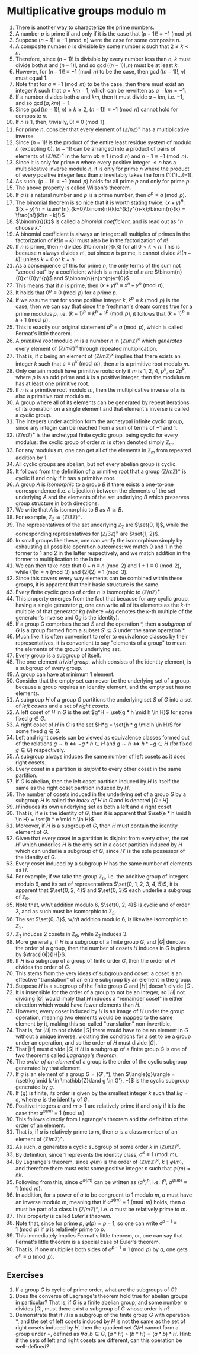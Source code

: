 # Multiplicative groups modulo m

1. There is another way to characterize the prime numbers.
2. A number $p$ is prime if and only if it is the case that $(p - 1)! \equiv -1 \pmod{p}$.
3. Suppose $(n - 1)! \equiv -1 \pmod{n}$ were the case for some composite $n$.
4. A composite number $n$ is divisible by some number $k$ such that $2 \le k < n$.
5. Therefore, since $(n - 1)!$ is divisible by every number less than $n$, $k$ must divide both $n$ and $(n - 1)!$, and so $\gcd((n - 1)!, n)$ must be at least $k$.
6. However, for $(n - 1)! \equiv -1 \pmod{n}$ to be the case, then $\gcd((n - 1)!, n)$ must equal $1$.
7. Note that for $a \equiv -1 \pmod{m}$ to be the case, then there must exist an integer $k$ such that $a = km - 1$, which can be rewritten as $a - km = -1$.
8. If a number divides both $a$ and $km$, then it must divide $a - km$, i.e. $-1$, and so $\gcd(a, km) = 1$.
9. Since $\gcd((n - 1)!, n) \ge k \ge 2$, $(n - 1)! \equiv -1 \pmod{n}$ cannot hold for composite $n$.
10. If $n$ is $1$, then, trivially, $0! \equiv 0 \pmod{1}$.
11. For prime $n$, consider that every element of $(\mathbb{Z}/n\mathbb{Z})^{\times}$ has a multiplicative inverse.
12. Since $(n - 1)!$ is the product of the entire least residue system of modulo $n$ (excepting $0$), $(n - 1)!$ can be arranged into a product of pairs of elements of $(\mathbb{Z}/n\mathbb{Z})^{\times}$ in the form $ab \equiv 1 \pmod{n}$ and $n - 1 \equiv -1 \pmod {n}$.
13. Since it is only for prime $n$ where every positive integer $\le n$ has a multiplicative inverse modulo $n$, it is only for prime $n$ where the product of every positive integer less than $n$ inevitably takes the form $(1)(1)...(-1)$.
14. As such, $(p - 1)! \equiv -1 \pmod{p}$ holds for all prime $p$ and only for prime $p$.
15. The above property is called Wilson's theorem.
16. If $a$ is a natural number and $p$ is a prime number, then $a^p \equiv a \pmod {p}$.
17. The binomial theorem is so nice that it is worth stating twice: $(x + y)^n$: $(x + y)^n = \sum^{n}_{k=0}\binom{n}{k}x^{k}y^{n-k};\binom{n}{k} = \frac{n!}{k!(n - k)!}$
18. $\binom{n}{k}$ is called a *binomial coefficient,* and is read out as "$n$ choose $k$."
19. A binomial coefficient is always an integer: all multiples of primes in the factorization of $k!(n - k)!$ must also be in the factorization of $n!$
20. If $n$ is prime, then $n$ divides $\binom{n}{k}$ for all $0 < k < n$. This is because $n$ always divides $n!$, but since $n$ is prime, it cannot divide $k!(n - k)!$ unless $k = 0$ or $k = n$.
21. As a consequence of this for prime $n$, the only terms of the sum not "zeroed out" by a coefficient which is a multiple of $n$ are $\binom{n}{0}x^{0}y^{p}$ and $\binom{n}{n}x^{p}y^{0}$.
22. This means that if $n$ is prime, then $(x + y)^n \equiv x^n + y^n \pmod{n}$.
23. It holds that $0^p \equiv 0 \pmod {p}$ for a prime $p$.
24. If we assume that for some positive integer $k$, $k^p \equiv k \pmod {p}$ is the case, then we can say that since the freshman's dream comes true for a prime modulus $p$, i.e. $(k + 1)^p \equiv k^p + 1^p \pmod{p}$, it follows that $(k + 1)^p \equiv k + 1 \pmod{p}$.
25. This is exactly our original statement $a^p \equiv a \pmod {p}$, which is called Fermat's little theorem.
26. A *primitive root* modulo $m$ is a number $n$ in $(\mathbb{Z}/m\mathbb{Z})^{\times}$ which *generates* every element of $(\mathbb{Z}/m\mathbb{Z})^{\times}$ through repeated multiplication.
27. That is, if $c$ being an element of $(\mathbb{Z}/m\mathbb{Z})^{\times}$ implies that there exists an integer $k$ such that $c \equiv n^k \pmod{m}$, then $n$ is a primitive root modulo $m$.
28. Only certain moduli have primitive roots: only if $m$ is $1$, $2$, $4$, $p^k$, or $2p^k$, where $p$ is an odd prime and $k$ is a positive integer, then the modulus $m$ has at least one primitive root.
29. If $n$ is a primitive root modulo $m$, then the multiplicative inverse of $n$ is also a primitive root modulo $m$.
30. A group where all of its elements can be generated by repeat iterations of its operation on a single element and that element's inverse is called a *cyclic* group.
31. The integers under addition form the archetypal infinite cyclic group, since any integer can be reached from a sum of terms of $-1$ and $1$.
32. $(\mathbb{Z}/m\mathbb{Z})^{+}$ is the archetypal finite cyclic group, being cyclic for every modulus: the cyclic group of order $m$ is often denoted simply $\mathbb{Z}_m$.
33. For any modulus $m$, one can get all of the elements in $\mathbb{Z}_m$ from repeated addition by 1.
34. All cyclic groups are abelian, but not every abelian group is cyclic.
35. It follows from the definition of a primitive root that a group $(\mathbb{Z}/m\mathbb{Z})^{\times}$ is cyclic if and only if it has a primitive root.
36. A group $A$ is *isomorphic* to a group $B$ if there exists a one-to-one correspondence (i.e. a bijection) between the elements of the set underlying $A$ and the elements of the set underlying $B$ which preserves group structure in both directions.
37. We write that $A$ is isomorphic to $B$ as $A \cong B$.
38. For example, $\mathbb{Z}_{2} \cong (\mathbb{Z}/3\mathbb{Z})^{\times}$.
39. The representatives of the set underlying $\mathbb{Z}_{2}$ are $\set{0, 1}$, while the corresponding representatives for $(\mathbb{Z}/3\mathbb{Z})^{\times}$ are $\set{1, 2}$.
40. In small groups like these, one can verify the isomorphism simply by exhausting all possible operation outcomes: we match $0$ and $1$ in the former to $1$ and $2$ in the latter respectively, and we match addition in the former to multiplication to the latter.
41. We can then take note that $0 + n \equiv n \pmod{2}$ and $1 + 1 \equiv 0 \pmod{2}$, while $(1)n \equiv n \pmod{3}$ and $(2)(2) \equiv 1 \pmod{3}$.
42. Since this covers every way elements can be combined within these groups, it is apparent that their basic structure is the same.
43. Every finite cyclic group of order $n$ is isomorphic to $(\mathbb{Z}/n\mathbb{Z})^{+}$.
44. This property emerges from the fact that because for any cyclic group, having a single generator $g$, one can write all of its elements as the $k$-th multiple of that generator $kg$ (where $-kg$ denotes the $k$-th multiple of the generator's inverse and $0g$ is the identity).
45. If a group $G$ comprises the set $S$ and the operation $*$, then a *subgroup* of $G$ is a group formed from a subset $S' \subseteq S$ under the same operation $*$.
46. Much like it is often convenient to refer to equivalence classes by their representatives, it is convenient to say "elements of a group" to mean the elements of the group's underlying set.
47. Every group is a subgroup of itself.
48. The one-element *trivial group*, which consists of the identity element, is a subgroup of every group.
49. A group can have at minimum $1$ element.
50. Consider that the empty set can never be the underlying set of a group, because a group requires an identity element, and the empty set has no elements.
51. A subgroup $H$ of a group $G$ partitions the underlying set $S$ of $G$ into a set of *left cosets* and a set of *right cosets.*
52. A left coset of $H$ in $G$ is the set $g*H = \set{g * h \mid h \in H}$ for some fixed $g \in G$.
53. A right coset of $H$ in $G$ is the set $H*g = \set{h * g \mid h \in H}$ for some fixed $g \in G$.
54. Left and right cosets can be viewed as equivalence classes formed out of the relations $g \sim h \iff -g * h \in H$ and $g \sim h \iff h * -g \in H$ (for fixed $g \in G$) respectively.
55. A subgroup always induces the same number of left cosets as it does right cosets.
56. Every coset in a partition is *disjoint* to every other coset in the same partition.
57. If $G$ is abelian, then the left coset partition induced by $H$ is itself the same as the right coset partition induced by $H$.
58. The number of cosets induced in the underlying set of a group $G$ by a subgroup $H$ is called the *index of $H$ in $G$* and is denoted $[G:H]$.
59. $H$ induces its own underlying set as both a left and a right coset.
60. That is, if $e$ is the identity of $G$, then it is apparent that $\set{e * h \mid h \in H} = \set{h * e \mid h \in H}$.
61. Moreover, if $H$ is a subgroup of $G$, then $H$ must contain the identity element of $G$.
62. Given that every coset in a partition is disjoint from every other, the set $H'$ which underlies $H$ is the only set in a coset partition induced by $H$ which can underlie a subgroup of $G$, since $H'$ is the sole possessor of the identity of $G$.
63. Every coset induced by a subgroup $H$ has the same number of elements as $H$.
64. For example, if we take the group $\mathbb{Z}_6$, i.e. the additive group of integers modulo $6$, and its set of representatives $\set{0, 1, 2, 3, 4, 5}$, it is apparent that $\set{0, 2, 4}$ and $\set{0, 3}$ each underlie a subgroup of $\mathbb{Z}_6$.
65. Note that, w/r/t addition modulo $6$, $\set{0, 2, 4}$ is cyclic and of order $3$, and as such must be isomorphic to $\mathbb{Z}_3$.
66. The set $\set{0, 3}$, w/r/t addition modulo $6$, is likewise isomorphic to $\mathbb{Z}_2$.
67. $\mathbb{Z}_3$ induces $2$ cosets in $\mathbb{Z}_6$, while $\mathbb{Z}_2$ induces $3$.
68. More generally, if $H$ is a subgroup of a finite group $G$, and $|G|$ denotes the order of a group, then the number of cosets $H$ induces in $G$ is given by $\frac{|G|}{|H|}$.
69. If $H$ is a subgroup of a group of finite order $G$, then the order of $H$ divides the order of $G$.
70. This stems from the very ideas of subgroup and coset: a coset is an effective "translation" of an entire subgroup by an element in the group.
71. Suppose $H$ is a subgroup of the finite group $G$ and $|H|$ doesn't divide $|G|$.
72. It is insensible for the order of a group to not be an integer, so $|H|$ not dividing $|G|$ would imply that $H$ induces a "remainder coset" in either direction which would have fewer elements than $H$.
73. However, every coset induced by $H$ is an image of $H$ under the group operation, meaning two elements would be mapped to the same element by it, making this so-called "translation" non-invertible.
74. That is, for $|H|$ to not divide $|G|$ there would have to be an element in $G$ without a unique inverse, violating the conditions for a set to be a group under an operation, and so the order of $H$ must divide $|G|$.
75. That $|H|$ must divide $|G|$ if $H$ is a subgroup of a finite group $G$ is one of two theorems called *Lagrange's theorem*.
76. The *order of an element* of a group is the order of the cyclic subgroup generated by that element.
77. If $g$ is an element of a group $G = (G', *)$, then $\langle{g}\rangle = (\set{kg \mid k \in \mathbb{Z}\land g \in G'}, *)$ is the cyclic subgroup generated by $g$.
78. If $\langle{g}\rangle$ is finite, its order is given by the smallest integer $k$ such that $kg = e$, where $e$ is the identity of $G$.
79. Positive integers $a$ and $m > 1$ are relatively prime if and only if it is the case that $a^{\varphi(m)} \equiv 1 \pmod{m}$.
80. This follows directly from Lagrange's theorem and the definition of the order of an element.
81. That is, if $a$ is relatively prime to $m$, then $a$ is a class member of an element of $(\mathbb{Z}/m\mathbb{Z})^{\times}$.
82. As such, $a$ generates a cyclic subgroup of some order $k$ in $(\mathbb{Z}/m\mathbb{Z})^{\times}$.
83. By definition, since $1$ represents the identity class, $a^k\equiv 1 \pmod{m}$.
84. By Lagrange's theorem, since $\varphi(m)$ is the order of $(\mathbb{Z}/m\mathbb{Z})^{\times}$, $k \mid \varphi(m)$, and therefore there must exist some positive integer $n$ such that $\varphi(m) = nk$.
85. Following from this, since $a^{\varphi(m)}$ can be written as $(a^k)^n$, i.e. $1^n$, $a^{\varphi(m)} \equiv 1 \pmod{m}$.
86. In addition, for a power of $a$ to be congruent to $1$ modulo $m$, $a$ must have an inverse modulo $m$, meaning that if $a^{\varphi(m)} \equiv 1 \pmod{m}$ holds, then $a$ must be part of a class in $(\mathbb{Z}/m\mathbb{Z})^{\times}$, i.e. $a$ must be relatively prime to $m$.
87. This property is called *Euler's theorem*.
88. Note that, since for prime $p$, $\varphi(p) = p-1$, so one can write $a^{p-1} \equiv 1 \pmod{p}$ if $a$ is relatively prime to $p$.  
89. This immediately implies Fermat's little theorem, or, one can say that Fermat's little theorem is a special case of Euler's theorem.
90. That is, if one multiplies both sides of $a^{p-1} \equiv 1 \pmod{p}$ by $a$, one gets $a^{p} \equiv a \pmod{p}$.

## Exercises

1. If a group $G$ is cyclic of prime order, what are the subgroups of $G$?
2. Does the converse of Lagrange's theorem hold true for abelian groups in particular? That is, if $G$ is a finite abelian group, and some number $n$ divides $|G|$, must there exist a subgroup of $G$ whose order is $n$?
3. Demonstrate that if $H$ is a subgroup of the finite group $G$ with operation $*$, and the set of left cosets induced by $H$ is not the same as the set of right cosets induced by $H$, then the quotient set $G/H$ cannot form a group under $\circ$, defined as $\forall a, b \in G$, $(a * H) \circ (b * H) = (a * b) * H$. Hint: if the sets of left and right cosets are different, can this operation be well-defined?
